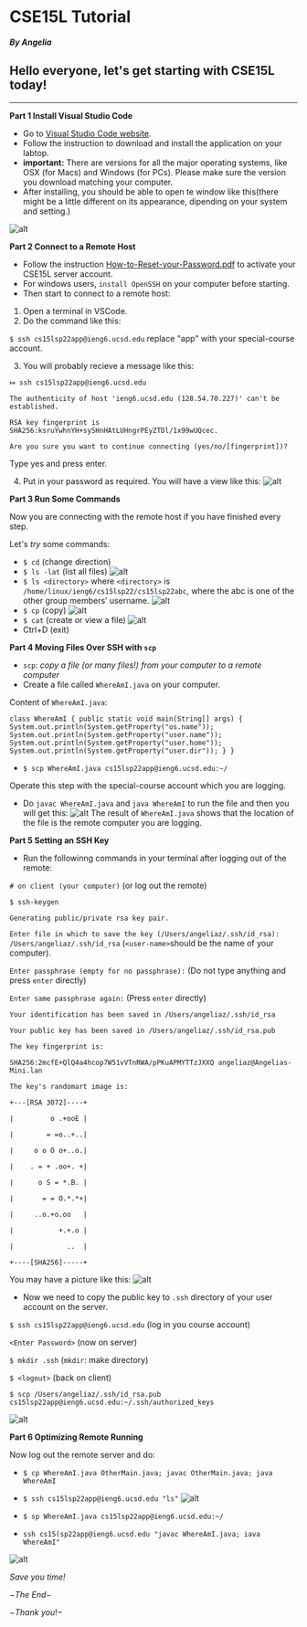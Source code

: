 # CSE15L Tutorial

***By Angelia***

## Hello everyone, let's get starting with CSE15L today!

***
**Part 1 Install Visual Studio Code**

* Go to [Visual Studio Code website](https://code.visualstudio.com).
* Follow the instruction to download and install the application on your labtop.
* **important:** There are versions for all the major operating systems, like OSX (for Macs) and Windows (for PCs). Please make sure the version you download matching your computer.
* After installing, you should be able to open te window like this(there might be a little different on its appearance, dipending on your system and setting.)

![alt](VSCode.png)

**Part 2 Connect to a Remote Host**

* Follow the instruction [How-to-Reset-your-Password.pdf](How-to-Reset-your-Password.pdf) to activate your CSE15L server account.
* For windows users, `install OpenSSH` on your computer before starting.
* Then start to connect to a remote host:
1. Open a terminal in VSCode.
2. Do the command like this:

 `$ ssh cs15lsp22app@ieng6.ucsd.edu`
replace "app" with your special-course account.

3. You will probably recieve a message like this:

`⤇ ssh cs15lsp22app@ieng6.ucsd.edu`

`The authenticity of host 'ieng6.ucsd.edu (128.54.70.227)' can't be established.`

`RSA key fingerprint is` 
`SHA256:ksruYwhnYH+sySHnHAtLUHngrPEyZTDl/1x99wUQcec.`

`Are you sure you want to continue connecting (yes/no/[fingerprint])?`

Type yes and press enter.

4. Put in your password as required. You will have a view like this:
![alt](LogIn.png)

**Part 3 Run Some Commands**

Now you are connecting with the remote host if you have finished every step. 

Let's _try_ some commands:

* `$ cd` (change direction)
* `$ ls -lat` (list all files)
![alt](ls-lat.png)
* `$ ls <directory>` where `<directory>` is `/home/linux/ieng6/cs15lsp22/cs15lsp22abc`, where the abc is one of the other group members’ username.
![alt](ls-other.png)
* `$ cp` (copy)
![alt](Command_cp.png)
* `$ cat` (create or view a file)
![alt](Command_cat.png)
* Ctrl+D (exit)

**Part 4 Moving Files Over SSH with `scp`**
* `scp`: _copy a file (or many files!) from your computer to a remote computer_
* Create a file called `WhereAmI.java` on your computer.

Content of `WhereAmI.java`:

`class WhereAmI {
  public static void main(String[] args) {
    System.out.println(System.getProperty("os.name"));
    System.out.println(System.getProperty("user.name"));
    System.out.println(System.getProperty("user.home"));
    System.out.println(System.getProperty("user.dir"));
  }
}`

* `$ scp WhereAmI.java cs15lsp22app@ieng6.ucsd.edu:~/`

Operate this step with the special-course account which you are logging.

* Do `javac WhereAmI.java` and `java WhereAmI` to run the file and then you will get this:
![alt](Command_scp.png)
The result of `WhereAmI.java` shows that the location of the file is the remote computer you are logging.

**Part 5 Setting an SSH Key**
* Run the followinng commands in your terminal after logging out of the remote:

`# on client (your computer)` (or log out the remote)

`$ ssh-keygen`

`Generating public/private rsa key pair.`

`Enter file in which to save the key (/Users/angeliaz/.ssh/id_rsa): /Users/angeliaz/.ssh/id_rsa` (`<user-name>`should be the name of your computer).

`Enter passphrase (empty for no passphrase):` (Do not type anything and press `enter` directly)

`Enter same passphrase again:` (Press `enter` directly)

`Your identification has been saved in /Users/angeliaz/.ssh/id_rsa`

`Your public key has been saved in /Users/angeliaz/.ssh/id_rsa.pub`

`The key fingerprint is:`

`SHA256:2mcfE+QlQ4a4hcop7W51vVTnRWA/pPKuAPMYTTzJXXQ angeliaz@Angelias-Mini.lan`

`The key's randomart image is:`

`+---[RSA 3072]----+`

`|         o .+ooE |`

`|        = =o..+..|`

`|     o o O o+..o.|`

`|    . = + .oo+. +|`

`|      o S = *.B. |`

`|       = = O.*.*+|`

`|     ..o.+o.oo   |`

`|           +.+.o |`

`|             ..  |`

`+----[SHA256]-----+`

You may have a picture like this:
![alt](Command_ssh_keygen.png)

* Now we need to copy the public key to `.ssh` directory of your user account on the server.

`$ ssh cs15lsp22app@ieng6.ucsd.edu` (log in you course account)

`<Enter Password>` (now on server)

`$ mkdir .ssh` (`mkdir`: make directory)

`$ <logout>` (back on client)

`$ scp /Users/angeliaz/.ssh/id_rsa.pub cs15lsp22app@ieng6.ucsd.edu:~/.ssh/authorized_keys`

![alt](scp_id_rsa.png)

**Part 6 Optimizing Remote Running**

Now log out the remote server and do:
* `$ cp WhereAmI.java OtherMain.java; javac OtherMain.java; java WhereAmI`

* `$ ssh cs15lsp22app@ieng6.ucsd.edu "ls"`
![alt](Command_ssh_account_ls.png)

* `$ sp WhereAmI.java cs15lsp22app@ieng6.ucsd.edu:~/`

* `ssh cs15(sp22app@ieng6.ucsd.edu "javac WhereAmI.java; iava WhereAmI"`

![alt](multiple_commands.png)

_Save you time!_

$-The$ $End-$

$-Thank$ $you!-$